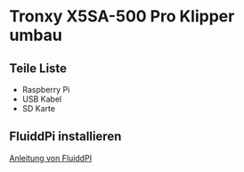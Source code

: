 # Tronxy X5SA-500 Pro Klipper umbau

## Teile Liste
- Raspberry Pi
- USB Kabel
- SD Karte

## FluiddPi installieren
[Anleitung von FluiddPI](https://docs.fluidd.xyz/installation/fluiddpi)
